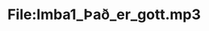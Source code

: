 ---
title: File:Imba1_Það_er_gott.mp3
recording of: Það er gott.
reading speed: slow
speaker: Imba
license: CC0
---